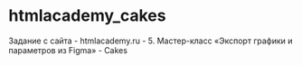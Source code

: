 # htmlacademy_cakes
Задание с сайта - htmlacademy.ru - 5. Мастер-класс «Экспорт графики и параметров из Figmа» - Cakes
